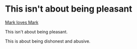 # This isn't about being pleasant

[Mark loves Mark](https://tacomaweekly.com/news/have-a-pleasant-new-year/)

This isn't about being pleasant.

This is about being dishonest and abusive.

